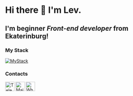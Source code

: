 # Hi there 👋 I'm Lev.
## I'm beginner *Front-end developer* from Ekaterinburg!

### My Stack 
[![MyStack](https://skills.thijs.gg/icons?i=js,ts,react,redux,html,css)](https://skills.thijs.gg)

### Contacts
[<img align="left" alt="Telegram" width="30px" src="https://upload.wikimedia.org/wikipedia/commons/8/83/Telegram_2019_Logo.svg" />][Telegram]
[<img align="left" alt="Mail" width="30px" src="https://upload.wikimedia.org/wikipedia/commons/5/55/Yandex_Mail_icon.svg" />][Mail]
[<img align="left" alt="WhatsApp" width="30px" src="https://upload.wikimedia.org/wikipedia/commons/6/6b/WhatsApp.svg" />][WhatsApp]


[Telegram]: https://t.me/LevPenzin
[Mail]: mailto:leondas.ferras@yandex.ru
[WhatsApp]: https://api.whatsapp.com/send?phone=79041666756

